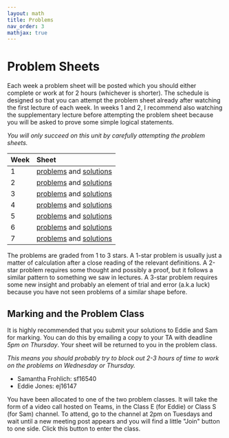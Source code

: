 ```yaml
---
layout: math
title: Problems
nav_order: 3
mathjax: true
---
```


# Problem Sheets

Each week a problem sheet will be posted which you should either complete or work at for 2 hours (whichever is shorter).  The schedule is designed so that you can attempt the problem sheet already after watching the first lecture of each week.  In weeks 1 and 2, I recommend also watching the supplementary lecture before attempting the problem sheet because you will be asked to prove some simple logical statements.

*You will only succeed on this unit by carefully attempting the problem sheets.*

| Week | Sheet |
|:-----|:------|
| 1    | [problems](https://uob.sharepoint.com/teams/grp-COMS30040/Shared%20Documents/General/Problems/week1.pdf) and [solutions](https://uob.sharepoint.com/teams/grp-COMS30040/Shared%20Documents/General/Solutions/week1.pdf) |
| 2    | [problems](https://uob.sharepoint.com/teams/grp-COMS30040/Shared%20Documents/General/Problems/week2.pdf) and [solutions](https://uob.sharepoint.com/teams/grp-COMS30040/Shared%20Documents/General/Solutions/week2.pdf) |
| 3    | [problems](https://uob.sharepoint.com/teams/grp-COMS30040/Shared%20Documents/General/Problems/week3.pdf) and [solutions](https://uob.sharepoint.com/teams/grp-COMS30040/Shared%20Documents/General/Solutions/week3.pdf) |
| 4    | [problems](https://uob.sharepoint.com/teams/grp-COMS30040/Shared%20Documents/General/Problems/week4.pdf) and [solutions](https://uob.sharepoint.com/teams/grp-COMS30040/Shared%20Documents/General/Solutions/week4.pdf) |
| 5    | [problems](https://uob.sharepoint.com/teams/grp-COMS30040/Shared%20Documents/General/Problems/week5.pdf) and [solutions](https://uob.sharepoint.com/teams/grp-COMS30040/Shared%20Documents/General/Solutions/week5.pdf) |
| 6    | [problems](https://uob.sharepoint.com/teams/grp-COMS30040/Shared%20Documents/General/Problems/week6.pdf) and [solutions](https://uob.sharepoint.com/teams/grp-COMS30040/Shared%20Documents/General/Solutions/week6.pdf) |
| 7    | [problems](https://uob.sharepoint.com/teams/grp-COMS30040/Shared%20Documents/General/Problems/week7.pdf) and [solutions](https://uob.sharepoint.com/teams/grp-COMS30040/Shared%20Documents/General/Solutions/week7.pdf) |

The problems are graded from 1 to 3 stars.  A 1-star problem is usually just a matter of calculation after a close reading of the relevant definitions.  A 2-star problem requires some thought and possibly a proof, but it follows a similar pattern to something we saw in lectures.  A 3-star problem requires some new insight and probably an element of trial and error (a.k.a luck) because you have not seen problems of a similar shape before.

## Marking and the Problem Class

It is highly recommended that you submit your solutions to Eddie and Sam for marking.  You can do this by emailing a copy to your TA with deadline *5pm on Thursday*.  Your sheet will be returned to you in the problem class.

*This means you should probably try to block out 2-3 hours of time to work on the problems on Wednesday or Thursday.*

* Samantha Frohlich: sf16540
* Eddie Jones: ej16147

You have been allocated to one of the two problem classes.  It will take the form of a video call hosted on Teams, in the Class E (for Eddie) or Class S (for Sam) channel.  To attend, go to the channel at 2pm on Tuesdays and wait until a new meeting post appears and you will find a little "Join" button to one side.  Click this button to enter the class.
